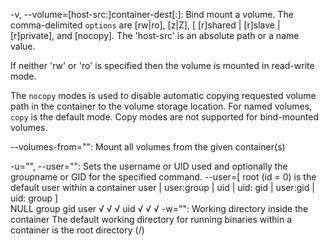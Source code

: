 
-v, --volume=[host-src:]container-dest[:<options>]: 	Bind mount a volume.
							The comma-delimited `options` are [rw|ro], [z|Z],
							[
								[r]shared	|
								[r]slave	|
								[r]private], and [nocopy].
The 'host-src' is an absolute path or a name value.

If neither 'rw' or 'ro' is specified then the volume is mounted in read-write mode.

The `nocopy` modes is used to disable automatic copying requested volume path in the container to the volume storage location.
For named volumes, `copy` is the default mode. Copy modes are not supported for bind-mounted volumes.

--volumes-from="":					Mount all volumes from the given container(s)

-u="", 	--user="": 	Sets the username or UID used and optionally the groupname or GID for the specified command.
	--user=[ 						root (id = 0) is the default user within a container
		user 		| 
		user:group 	| 
		uid 		| 
		uid: gid 	| 
		user:gid 	| 
		uid: group 
	]				
		NULL	group	gid
	user	√	√	√
	uid	√	√	√
-w="": 			Working directory inside the container	The default working directory for running binaries within a container is the root directory (/)
